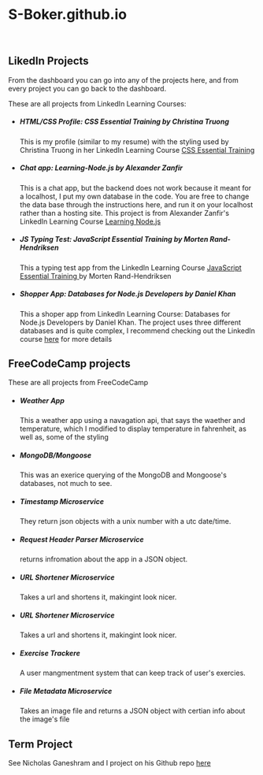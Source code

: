 # S-Boker.github.io
<br>
<h2>LikedIn Projects</h2>
<p>From the dashboard you can go into any of the projects here, and from every project you can go back to the dashboard.</p>
<p>These are all projects from LinkedIn Learning Courses:</p>
<ul>
  <li>
    <h5>HTML/CSS Profile: CSS Essential Training by Christina Truong</h5>
    <p style="{text-indent: 40px;}">This is my profile (similar to my resume) with the styling used by Christina Truong in her LinkedIn Learning Course 
    <a href="https://www.linkedin.com/learning/css-essential-training-3/styling-documents-consistently?u=35653204">CSS Essential Training</a></p>
  </li>
  <li>
    <h5>Chat app: Learning-Node.js by Alexander Zanfir</h5>
    <p style="{text-indent: 40px;}">This is a chat app, but the backend does not work because it meant for a localhost, I put my own database in the code. You are free to 
    change the data base through the instructions <a herf="https://www.youtube.com/watch?v=nwgQzuRRgec">here</a>, and run it on your localhost rather than a hosting  site.  
    This project is from Alexander Zanfir's LinkedIn Learning Course <a href="https://www.linkedin.com/learning/css-essential-training-3/styling-documents-consistently?u=35653204">Learning Node.js</a></p>
  </li>
  <li>
    <h5>JS Typing Test: JavaScript Essential Training by Morten Rand-Hendriksen</h5>
    <p style="{text-indent: 40px;}">This a typing test app from the LinkedIn Learning Course 
    <a href="https://www.linkedin.com/learning/javascript-essential-training-3/welcome?u=35653204">JavaScript Essential Training </a>by Morten Rand-Hendriksen</p>
  </li>
  <li>
    <h5>Shopper App: Databases for Node.js Developers by Daniel Khan</h5>
    <p style="{text-indent: 40px;}">This a shoper app from LinkedIn Learning Course: Databases for Node.js Developers by Daniel Khan. The project uses three different databases
    and is quite complex, I recommend checking out the LinkedIn course 
    <a href="https://www.linkedin.com/learning/databases-for-node-js-developers-2/learn-to-create-real-database-applications-with-node-js?u=35653204">here</a> for more details </p>
  </li>
</ul>
<h2>FreeCodeCamp projects</h2>
<p>These are all projects from FreeCodeCamp</p>
<ul>
  <li>
    <h5>Weather App</h5>
    <p style="{text-indent: 40px;}">This a weather app using a navagation api, that says the waether and temperature, which I modified to display temperature in fahrenheit,
    as well as, some of the styling</p>
  </li>
  <li>
    <h5>MongoDB/Mongoose</h5>
    <p style="{text-indent: 40px;}">This was an exerice querying of the MongoDB and Mongoose's databases, not much to see.</p>
  </li>
  <li>
    <h5>Timestamp Microservice</h5>
    <p style="{text-indent: 40px;}">They return json objects with a unix number with a utc date/time.</p>
  </li>
  <li>
    <h5>Request Header Parser Microservice</h5>
    <p style="{text-indent: 40px;}">returns infromation about the app in a JSON object.</p>
  </li>
  <li>
    <h5>URL Shortener Microservice</h5>
    <p style="{text-indent: 40px;}">Takes a url and shortens it, makingint look nicer.</p>
  </li>
  <li>
    <h5>URL Shortener Microservice</h5>
    <p style="{text-indent: 40px;}">Takes a url and shortens it, makingint look nicer.</p>
  </li>
  <li>
    <h5>Exercise Trackere</h5>
    <p style="{text-indent: 40px;}">A user mangmentment system that can keep track of user's exercies.</p>
  </li>
  <li>
    <h5>File Metadata Microservice</h5>
    <p style="{text-indent: 40px;}">Takes an image file and returns a JSON object with certian info about the image's file</p>
  </li>
</ul>
<h2>Term Project</h2>
<p>See Nicholas Ganeshram and I project on his Github repo <a href="https://github.com/NicholasGaneshram/qcfirst">here</p>
